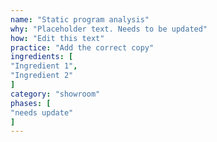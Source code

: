 ```yaml
---
name: "Static program analysis"
why: "Placeholder text. Needs to be updated"
how: "Edit this text"
practice: "Add the correct copy"
ingredients: [
"Ingredient 1",
"Ingredient 2"
]
category: "showroom"
phases: [
"needs update"
]
---
```

